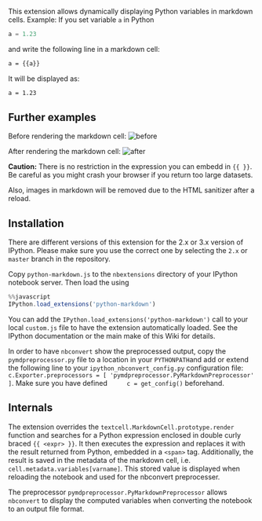 This extension allows dynamically displaying Python variables in markdown cells.
Example:
If you set variable `a` in Python
```Python
a = 1.23
```
and write the following line in a markdown cell:
```Markdown
a = {{a}}
```
It will be displayed as:
```Markdown
a = 1.23
```

## Further examples
Before rendering the markdown cell:
![before](https://raw.github.com/ipython-contrib/IPython-notebook-extensions/master/wiki-images/python-markdown-pre.png)

After rendering the markdown cell:
![after](https://raw.github.com/ipython-contrib/IPython-notebook-extensions/master/wiki-images/python-markdown-post.png)


**Caution:** There is no restriction in the expression you can embedd in `{{ }}`. Be careful as you might crash your browser if you return too large datasets.

Also, images in markdown will be removed due to the HTML sanitizer after a reload.

## Installation
There are different versions of this extension for the 2.x or 3.x version of IPython. Please make sure you use the correct one by selecting the `2.x` or `master` branch in the repository.

Copy `python-markdown.js` to the `nbextensions` directory of your IPython notebook server.
Then load the using
```javascript
%%javascript
IPython.load_extensions('python-markdown')
```
You can add the `IPython.load_extensions('python-markdown')` call to your local `custom.js` file to have the extension automatically loaded. See the IPython documentation or the main make of this Wiki for details.

In order to have `nbconvert` show the preprocessed output, copy the `pymdpreprocessor.py` file to a location in your `PYTHONPATH`and add or extend the following line to your `ipython_nbconvert_config.py` configuration file:
`c.Exporter.preprocessors = [ 'pymdpreprocessor.PyMarkdownPreprocessor' ]`. Make sure you have defined `	
c = get_config()` beforehand.

## Internals
The extension overrides the `textcell.MarkdownCell.prototype.render` function and searches for a Python expression enclosed in double curly braced `{{ <expr> }}`. It then executes the expression and replaces it with the result returned from Python, embedded in a `<span>` tag.
Additionally, the result is saved in the metadata of the markdown cell, i.e. `cell.metadata.variables[varname]`. This stored value is displayed when reloading the notebook and used for the nbconvert preprocesser.

The preprocessor `pymdpreprocessor.PyMarkdownPreprocessor` allows `nbconvert` to display the computed variables when converting the notebook to an output file format.

